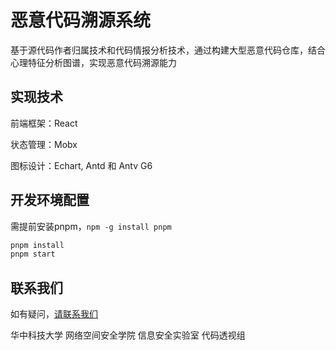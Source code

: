 # 恶意代码溯源系统

基于源代码作者归属技术和代码情报分析技术，通过构建大型恶意代码仓库，结合心理特征分析图谱，实现恶意代码溯源能力

## 实现技术

前端框架：React

状态管理：Mobx

图标设计：Echart, Antd 和 Antv G6


## 开发环境配置

需提前安装pnpm，`npm -g install pnpm`

```sh
pnpm install
pnpm start
```

## 联系我们

如有疑问，[请联系我们](<lwk949484025@gmail.com>)

华中科技大学 网络空间安全学院 信息安全实验室 代码透视组 